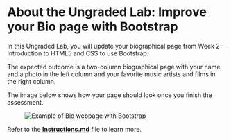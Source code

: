 # About the Ungraded Lab: Improve your Bio page with Bootstrap

In this Ungraded Lab, you will update your biographical page from Week 2 - Introduction to HTML5 and CSS to use Bootstrap.

The expected outcome is a two-column biographical page with your name and a photo in the left column and your favorite music artists and films in the right column.

The image below shows how your page should look once you finish the assessment.

<figure role="figure" contenteditable="false"><img src="https://d3c33hcgiwev3.cloudfront.net/imageAssetProxy.v1/EQnW9QNtQhGJ1vUDbTIRLA_7dd180d9248d43b688d3822c765655e1_m4l1_exemplar.png?expiry=1712448000000&amp;hmac=hSgmL15Hq6ZXvLEXCwjfNHZiHRjQh05fJSB9EdHqidA" alt="Example of Bio webpage with Bootstrap " data-asset-id="EQnW9QNtQhGJ1vUDbTIRLA" class="cml-image-default undefined"></figure>

Refer to the [**Instructions.md**](https://github.com/Shahin-Mjz/Web-Development/blob/main/1-Introduction%20to%20Back-End%20Development/9/Instructions.md) file to learn more.
